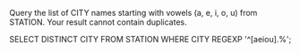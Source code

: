 Query the list of CITY names starting with vowels (a, e, i, o, u) from STATION. Your result cannot contain duplicates.

SELECT DISTINCT CITY FROM STATION WHERE CITY REGEXP '^[aeiou].%';
